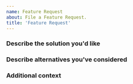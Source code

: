 ```yaml
---
name: Feature Request
about: File a Feature Request.
title: 'Feature Request'
---
```


<!---
Before filing an issue, please review the following:
  Existing Features: https://github.com/hossainemruz/toha#features
  Project Roadmap: https://github.com/hossainemruz/toha#project-roadmap
-->

### Describe the solution you'd like

<!--
  Provide a clear and concise description of what you want to happen.
-->

### Describe alternatives you've considered

<!--
  Let us know about other solutions you've tried or researched.
-->

### Additional context

<!--
  Is there anything else you can add about the proposal?
  You might want to link to related issues here, if you haven't already.
-->
